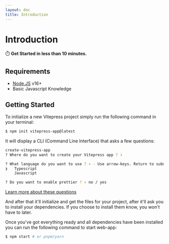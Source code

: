 ```yaml
---
layout: doc
title: Introduction
---
```


# Introduction

⏱️ **Get Started in less than 10 minutes.**

## Requirements

- [Node.JS](https://nodejs.org/en/) v16+
- Basic Javascript Knowledge

## Getting Started

To initialize a new Vitepress project simply run the following command in your terminal:

```sh
$ npm init vitepress-app@latest
```

It will display a CLI (Command Line Interface) that asks a few questions:

```sh
create-vitepress-app
? Where do you want to create your Vitepress app ? ›

? What language do you want to use ? › - Use arrow-keys. Return to submit.
❯   Typescript
    Javascript

? Do you want to enable prettier ? › no / yes
```

[Learn more about these questions](basics/)

And after that it'll initialize and get the files for your project, after it'll ask you to install your dependencies. If you choose to install them know, you won't have to later.

Once you've got everything ready and all dependencies have been installed you can run the following command to start web-app:

```sh
$ npm start # or pnpm/yarn
```
